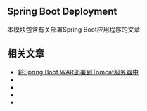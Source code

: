 ## Spring Boot Deployment

本模块包含有关部署Spring Boot应用程序的文章

## 相关文章

+ [将Spring Boot WAR部署到Tomcat服务器中](docs/将SpringBoot-WAR部署到Tomcat服务器中.md)
+ []()
+ []()
+ []()
+ []()